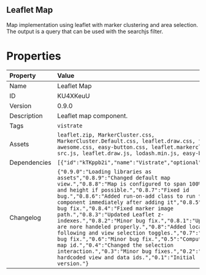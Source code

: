 <h2>Leaflet Map</h2><p>Map implementation using leaflet with marker clustering and area selection. The output is a query that can be used with the searchjs filter.</p>

# Properties

| Property | Value |
| :--- | :--- |
| Name | Leaflet Map |
| ID | KU4XKeuU |
| Version | 0.9.0 |
| Description | Leaflet map component. |
| Tags | `vistrate` |
| Assets | `leaflet.zip, MarkerCluster.css, MarkerCluster.Default.css, leaflet.draw.css, font-awesome.css, easy-button.css, leaflet.markercluster-src.js, leaflet.draw.js, lodash.min.js, easy-button.js` |
| Dependencies | `[{"id":"kTKppb2i","name":"Vistrate","optional":false}]` |
| Changelog | `{"0.9.0":"Loading libraries as assets","0.8.9":"Changed default map view.","0.8.8":"Map is configured to span 100% width and height if possible.","0.8.7":"Fixed id bug.","0.8.6":"Added run-on-add class to run the component immediately after adding it","0.8.5":"Minor bug fix.","0.8.4":"Fixed marker image path.","0.8.3":"Updated Leaflet z-indexes.","0.8.2":"Minor bug fix.","0.8.1":"Updates are nore handeled properly.","0.8":"Added location following and view selection toggles.","0.7":"Another bug fix.","0.6":"Minor bug fix.","0.5":"Compute new map id.","0.4":"Changed the selection interaction.","0.3":"Minor bug fixes.","0.2":"Removed hardcoded view and data ids.","0.1":"Initial version."}` |
